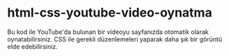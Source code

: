 # html-css-youtube-video-oynatma
Bu kod ile YouTube'da bulunan bir videoyu sayfanızda otomatik olarak oynatabilirsiniz. CSS ile gerekli düzenlemeleri yaparak daha şık bir görüntü elde edebilirsiniz.
